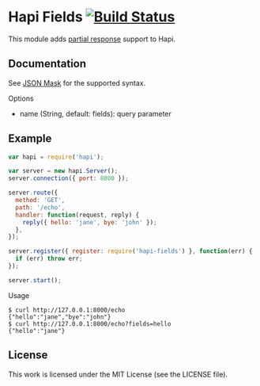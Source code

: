 # Hapi Fields [![Build Status](https://travis-ci.org/silas/hapi-fields.png?branch=master)](https://travis-ci.org/silas/hapi-fields)

This module adds [partial response][partial-response] support to Hapi.

## Documentation

See [JSON Mask][docs] for the supported syntax.

Options

 * name (String, default: fields): query parameter

## Example

``` javascript
var hapi = require('hapi');

var server = new hapi.Server();
server.connection({ port: 8000 });

server.route({
  method: 'GET',
  path: '/echo',
  handler: function(request, reply) {
    reply({ hello: 'jane', bye: 'john' });
  },
});

server.register({ register: require('hapi-fields') }, function(err) {
  if (err) throw err;
});

server.start();
```

Usage

``` console
$ curl http://127.0.0.1:8000/echo
{"hello":"jane","bye":"john"}
$ curl http://127.0.0.1:8000/echo?fields=hello
{"hello":"jane"}
```

## License

This work is licensed under the MIT License (see the LICENSE file).

[docs]: https://github.com/nemtsov/json-mask#readme
[partial-response]: https://developers.google.com/+/api/#partial-responses
